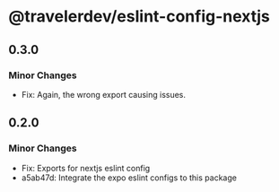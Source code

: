 # @travelerdev/eslint-config-nextjs

## 0.3.0

### Minor Changes

- Fix: Again, the wrong export causing issues.

## 0.2.0

### Minor Changes

- Fix: Exports for nextjs eslint config
- a5ab47d: Integrate the expo eslint configs to this package
